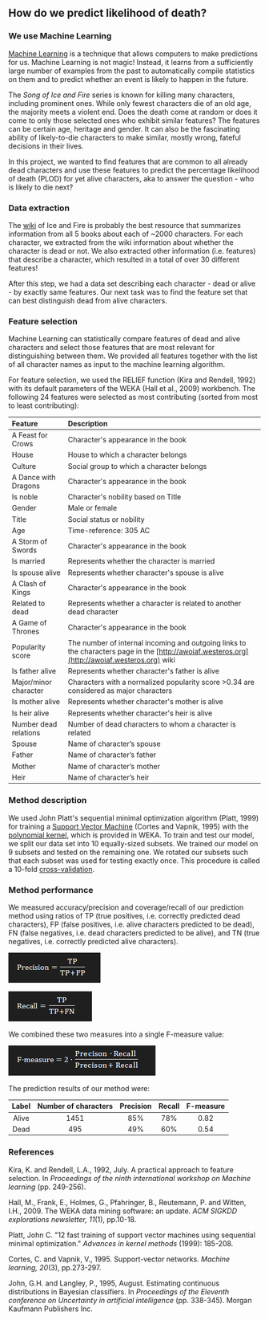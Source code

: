 ## How do we predict likelihood of death?

### We use Machine Learning

[Machine Learning](https://en.wikipedia.org/wiki/Machine_learning) is a technique that allows computers to make predictions for us. Machine Learning is not magic! Instead, it learns from a sufficiently large number of examples from the past to automatically compile statistics on them and to predict whether an event is likely to happen in the future. 

The _Song of Ice and Fire_ series is known for killing many characters, including prominent ones. While only fewest characters die of an old age, the majority meets a violent end. Does the death come at random or does it come to only those selected ones who exhibit similar features? The features can be certain age, heritage and gender. It can also be the fascinating ability of likely-to-die characters to make similar, mostly wrong, fateful decisions in their lives. 

In this project, we wanted to find features that are common to all already dead characters and use these features to predict the percentage likelihood of death (PLOD) for yet alive characters, aka to answer the question - who is likely to die next?

### Data extraction

The [wiki](http://awoiaf.westeros.org) of Ice and Fire is probably the best resource that summarizes information from all 5 books about each of ~2000 characters. For each character, we extracted from the wiki information about whether the character is dead or not. We also extracted other information  (i.e. features) that describe a character, which resulted in a total of over 30 different features!

After this step, we had a data set describing each character - dead or alive - by exactly same features. Our next task was to find the feature set that can best distinguish dead from alive characters.

### Feature selection

Machine Learning can statistically compare features of dead and alive characters and select those features that are most relevant for distinguishing between them. We provided all features together with the list of all character names as input to the machine learning algorithm.

For feature selection, we used the RELIEF function (Kira and Rendell, 1992) with its default parameters of the WEKA (Hall et al., 2009) workbench. The following 24 features were selected as most contributing (sorted from most to least contributing):

Feature | Description
:-------------------------- | :-------------------------- | 
A Feast for Crows | Character's appearance in the book |
House | House to which a character belongs |
Culture | Social group to which a character belongs
A Dance with Dragons | Character's appearance in the book
Is noble | Character's nobility based on Title
Gender | Male or female
Title | Social status or nobility
Age | Time-reference: 305 AC
A Storm of Swords | Character's appearance in the book
Is married | Represents whether the character is married
Is spouse alive | Represents whether character's spouse is alive
A Clash of Kings | Character's appearance in the book
Related to dead | Represents whether a character is related to another dead character
A Game of Thrones | Character's appearance in the book
Popularity score | The number of internal incoming and outgoing links to the characters page in the [http://awoiaf.westeros.org](http://awoiaf.westeros.org) wiki
Is father alive | Represents whether character's father is alive
Major/minor character | Characters with a normalized popularity score >0.34 are considered as major characters
Is mother alive | Represents whether character's mother is alive
Is heir alive | Represents whether character's heir is alive
Number dead relations | Number of dead characters to whom a character is related
Spouse | Name of character’s spouse
Father | Name of character’s father
Mother | Name of character’s mother
Heir | Name of character’s heir

### Method description

We used John Platt's sequential minimal optimization algorithm (Platt, 1999) for training a [Support Vector Machine](https://en.wikipedia.org/wiki/Support_vector_machine) (Cortes and Vapnik, 1995) with the [polynomial kernel](https://en.wikipedia.org/wiki/Polynomial_kernel), which is provided in WEKA. To train and test our model, we split our data set into 10 equally-sized subsets. We trained our model on 9 subsets and tested on the remaining one. We rotated our subsets such that each subset was used for testing exactly once. This procedure is called a 10-fold [cross-validation](https://en.wikipedia.org/wiki/Cross-validation_%28statistics%29).

### Method performance

We measured accuracy/precision and coverage/recall of our prediction method using ratios of TP (true positives, i.e. correctly predicted dead characters), FP (false positives, i.e. alive characters predicted to be dead), FN (false negatives, i.e. dead characters predicted to be alive), and TN (true negatives, i.e. correctly predicted alive characters).

![alt AltText](./images/Precision.png "Text")
                                            
![alt AltText](./images/Recall.png "Text")
                                            
We combined these two measures into a single F-measure value:

![alt AltText](./images/Fmeasure.png "Text")

The prediction results of our method were:

Label | Number of characters | Precision | Recall | F-measure
:------------: | :-------------: | :-------------: | :-------------: | :-------------: |
Alive | 1451 | 85% | 78% | 0.82
Dead | 495 | 49% | 60% | 0.54

### References

Kira, K. and Rendell, L.A., 1992, July. A practical approach to feature selection. In _Proceedings of the ninth international workshop on Machine learning_ (pp. 249-256).

Hall, M., Frank, E., Holmes, G., Pfahringer, B., Reutemann, P. and Witten, I.H., 2009. The WEKA data mining software: an update. _ACM SIGKDD explorations newsletter, 11_(1), pp.10-18.

Platt, John C. "12 fast training of support vector machines using sequential minimal optimization." _Advances in kernel methods_ (1999): 185-208.

Cortes, C. and Vapnik, V., 1995. Support-vector networks. _Machine learning, 20_(3), pp.273-297.

John, G.H. and Langley, P., 1995, August. Estimating continuous distributions in Bayesian classifiers. In _Proceedings of the Eleventh conference on Uncertainty in artificial intelligence_ (pp. 338-345). Morgan Kaufmann Publishers Inc.
